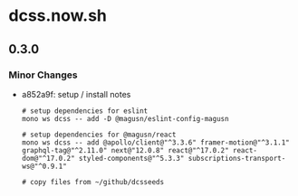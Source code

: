 # dcss.now.sh

## 0.3.0
### Minor Changes

- a852a9f: setup / install notes
  
  ```
  # setup dependencies for eslint
  mono ws dcss -- add -D @magusn/eslint-config-magusn
  
  # setup dependencies for @magusn/react
  mono ws dcss -- add @apollo/client@"^3.3.6" framer-motion@"^3.1.1" graphql-tag@"^2.11.0" next@"12.0.8" react@"^17.0.2" react-dom@"^17.0.2" styled-components@"^5.3.3" subscriptions-transport-ws@"^0.9.1"
  
  # copy files from ~/github/dcsseeds
  ```
